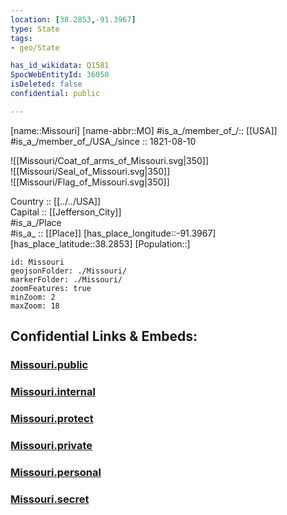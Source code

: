 ```yaml
---
location: [38.2853,-91.3967] 
type: State
tags:
- geo/State

has_id_wikidata: Q1581 
SpocWebEntityId: 36050
isDeleted: false
confidential: public

---
```

[name::Missouri] 
[name-abbr::MO] 
#is_a_/member_of_/:: [[USA]]
#is_a_/member_of_/USA_/since :: 1821-08-10 


![[Missouri/Coat_of_arms_of_Missouri.svg|350]]  
![[Missouri/Seal_of_Missouri.svg|350]]  
![[Missouri/Flag_of_Missouri.svg|350]]  

Country :: [[../../USA]]  
Capital :: [[Jefferson_City]]  
#is_a_/Place  
#is_a_ :: [[Place]] 
[has_place_longitude::-91.3967] 
[has_place_latitude::38.2853] 
[Population::] 



```leaflet
id: Missouri
geojsonFolder: ./Missouri/
markerFolder: ./Missouri/
zoomFeatures: true 
minZoom: 2 
maxZoom: 18
```


## Confidential Links & Embeds: 

### [Missouri.public](/_public/\Earth\Continent\America~North\USA\USA~CentralMissouri.public.md) 

### [Missouri.internal](/_internal/\Earth\Continent\America~North\USA\USA~CentralMissouri.internal.md) 

### [Missouri.protect](/_protect/\Earth\Continent\America~North\USA\USA~CentralMissouri.protect.md) 

### [Missouri.private](/_private/\Earth\Continent\America~North\USA\USA~CentralMissouri.private.md) 

### [Missouri.personal](/_personal/\Earth\Continent\America~North\USA\USA~CentralMissouri.personal.md) 

### [Missouri.secret](/_secret/\Earth\Continent\America~North\USA\USA~CentralMissouri.secret.md)

